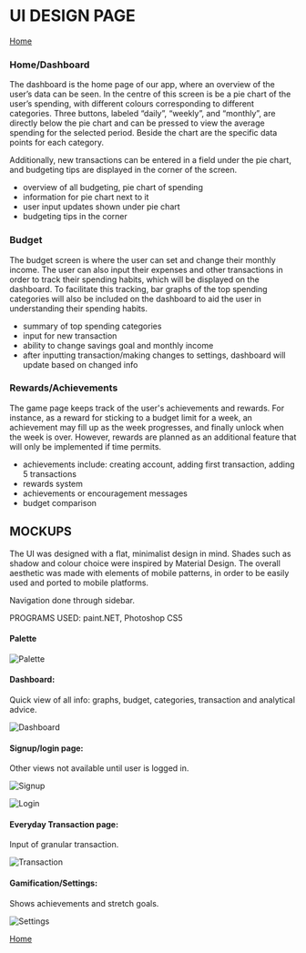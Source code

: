 # UI DESIGN PAGE
[Home](README.md)   

### Home/Dashboard
The dashboard is the home page of our app, where an overview of the user’s data can be seen. In the centre of this screen is be a pie chart of the user’s spending, with different colours corresponding to different categories. Three buttons, labeled “daily”, “weekly”, and “monthly”, are directly below the pie chart and can be pressed to view the average spending for the selected period. Beside the chart are the specific data points for each category.    

Additionally, new transactions can be entered in a field under the pie chart, and budgeting tips are displayed in the corner of the screen.   

- overview of all budgeting, pie chart of spending
- information for pie chart next to it
- user input updates shown under pie chart
- budgeting tips in the corner

### Budget
The budget screen is where the user can set and change their monthly income. The user can also input their expenses and other transactions in order to track their spending habits, which will be displayed on the dashboard. To facilitate this tracking, bar graphs of the top spending categories will also be included on the dashboard to aid the user in understanding their spending habits.    

- summary of top spending categories
- input for new transaction
- ability to change savings goal and monthly income
- after inputting transaction/making changes to settings, dashboard will update based on changed info 

### Rewards/Achievements
The game page keeps track of the user's achievements and rewards. For instance, as a reward for sticking to a budget limit for a week, an achievement may fill up as the week progresses, and finally unlock when the week is over. However, rewards are planned as an additional feature that will only be implemented if time permits.    

- achievements include: creating account, adding first transaction, adding 5 transactions
- rewards system
- achievements or encouragement messages
- budget comparison

## MOCKUPS   
The UI was designed with a flat, minimalist design in mind. Shades such as shadow and colour choice were inspired by Material Design. The overall aesthetic was made with elements of mobile patterns, in order to be easily used and ported to mobile platforms.     

Navigation done through sidebar.      
 
PROGRAMS USED: paint.NET, Photoshop CS5     

#### Palette     
![Palette](http://i.imgur.com/NdZUKV3.png)    

#### Dashboard:    

Quick view of all info: graphs, budget, categories, transaction and analytical advice.     

![Dashboard](http://i.imgur.com/GfGU76t.png)    

#### Signup/login page:     

Other views not available until user is logged in.    

![Signup](http://i.imgur.com/nRooXJe.png)     

![Login](http://i.imgur.com/2VDefQQ.png)         

#### Everyday Transaction page:    

Input of granular transaction.    

![Transaction](http://i.imgur.com/U0Cyv19.jpg)          

#### Gamification/Settings:     

Shows achievements and stretch goals.           

![Settings](http://i.imgur.com/L2l1zhX.jpg)     

[Home](README.md) 
